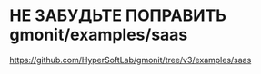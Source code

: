 # НЕ ЗАБУДЬТЕ ПОПРАВИТЬ  gmonit/examples/saas

https://github.com/HyperSoftLab/gmonit/tree/v3/examples/saas

